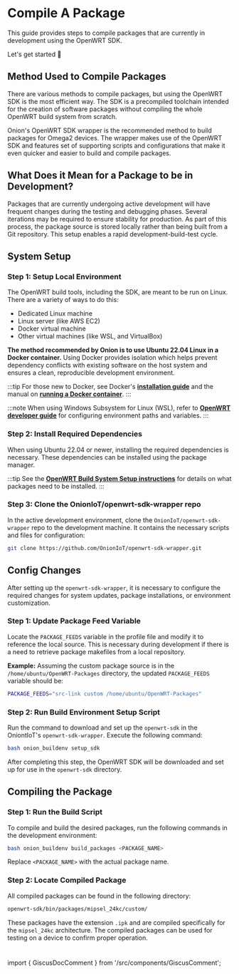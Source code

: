 # Compile A Package

This guide provides steps to compile packages that are currently in development using the OpenWRT SDK. 

Let's get started 🚀

## Method Used to Compile Packages
There are various methods to compile packages, but using the OpenWRT SDK is the most efficient way. The SDK is a precompiled toolchain intended for the creation of software packages without compiling the whole OpenWRT build system from scratch.

Onion's OpenWRT SDK wrapper is the recommended method to build packages for Omega2 devices. The wrapper makes use of the OpenWRT SDK and features set of supporting scripts and configurations that make it even quicker and easier to build and compile packages. 

## What Does it Mean for a Package to be in Development?

Packages that are currently undergoing active development will have frequent changes during the testing and debugging phases. Several iterations may be required to ensure stability for production. As part of this process, the package source is stored locally rather than being built from a Git repository. This setup enables a rapid development-build-test cycle.

## System Setup

### Step 1: Setup Local Environment

The OpenWRT build tools, including the SDK, are meant to be run on Linux. There are a variety of ways to do this:
 
 - Dedicated Linux machine
 - Linux server (like AWS EC2)
 - Docker virtual machine
 - Other virtual machines (like WSL, and VirtualBox)

**The method recommended by Onion is to use Ubuntu 22.04 Linux in a Docker container.** Using Docker provides isolation which helps prevent dependency conflicts with existing software on the host system and ensures a clean, reproducible development environment. 

:::tip
For those new to Docker, see Docker's [**installation guide**](https://docs.docker.com/desktop/) and the manual on [**running a Docker container**](https://docs.docker.com/engine/reference/run). 
:::

:::note
When using Windows Subsystem for Linux (WSL), refer to [**OpenWRT developer guide**](https://openwrt.org/docs/guide-developer/toolchain/wsl#setting_up_path) for configuring environment paths and variables.
:::

### Step 2: Install Required Dependencies
When using Ubuntu 22.04 or newer, installing the required dependencies is necessary. These dependencies can be installed using the package manager. 

:::tip
See the [**OpenWRT Build System Setup instructions**](https://openwrt.org/docs/guide-developer/toolchain/install-buildsystem#debianubuntu) for details on what packages need to be installed.
:::

### Step 3: Clone the OnionIoT/openwrt-sdk-wrapper repo

In the active development environment, clone the `OnionIoT/openwrt-sdk-wrapper` repo to the development machine. It contains the necessary scripts and files for configuration: 

```bash
git clone https://github.com/OnionIoT/openwrt-sdk-wrapper.git
```
## Config Changes

After setting up the `openwrt-sdk-wrapper`, it is necessary to configure the required changes for system updates, package installations, or environment customization. 

### Step 1: Update Package Feed Variable 

Locate the `PACKAGE_FEEDS` variable in the profile file and modify it to reference the local source. This is necessary during development if there is a need to retrieve package makefiles from a local repository. 

**Example:**
Assuming the custom package source is in the `/home/ubuntu/OpenWRT-Packages` directory, the updated `PACKAGE_FEEDS` variable should be:

```bash
PACKAGE_FEEDS="src-link custom /home/ubuntu/OpenWRT-Packages"
```
### Step 2: Run Build Environment Setup Script

Run the command to download and set up the `openwrt-sdk` in the OniontIoT's `openwrt-sdk-wrapper`. Execute the following command:

```bash
bash onion_buildenv setup_sdk
```
After completing this step, the OpenWRT SDK will be downloaded and set up for use in the `openwrt-sdk` directory.

## Compiling the Package

### Step 1: Run the Build Script 

To compile and build the desired packages, run the following commands in the development environment: 

```bash
bash onion_buildenv build_packages <PACKAGE_NAME>
```
Replace `<PACKAGE_NAME>` with the actual package name.

### Step 2: Locate Compiled Package
All compiled packages can be found in the following directory:

```bash
openwrt-sdk/bin/packages/mipsel_24kc/custom/
```
These packages have the extension `.ipk` and are compiled specifically for the `mipsel_24kc` architecture. 
The compiled packages can be used for testing on a device to confirm proper operation.

<!-- comment section -->
#
import { GiscusDocComment } from '/src/components/GiscusComment';

<GiscusDocComment /> 
